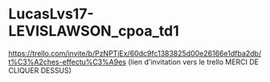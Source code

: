 # LucasLvs17-LEVISLAWSON_cpoa_td1

https://trello.com/invite/b/PzNPTjEx/60dc9fc1383825d00e26166e1dfba2db/t%C3%A2ches-effectu%C3%A9es (lien d'invitation vers le trello MERCI DE CLIQUER DESSUS)

